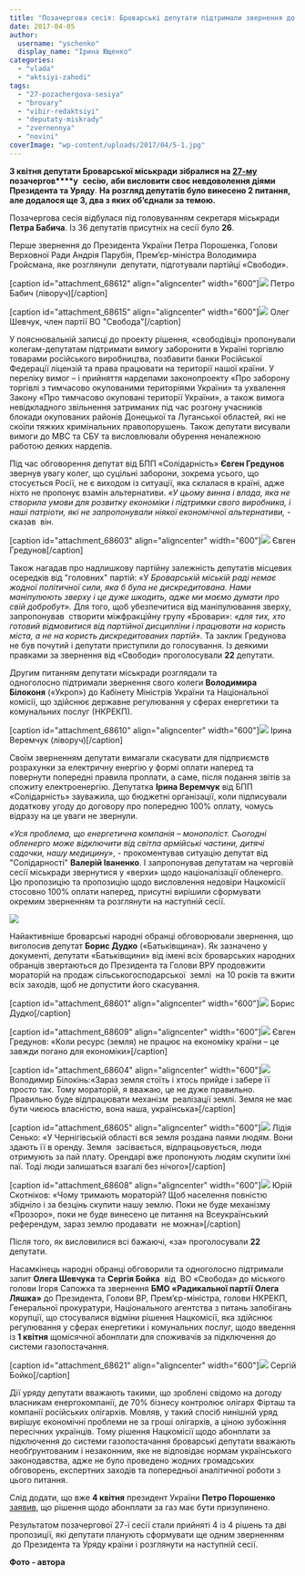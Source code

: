 ```yaml
---
title: "Позачергова сесія: Броварські депутати підтримали звернення до Президента та Уряду"
date: 2017-04-05
author: 
  username: "yschenko"
  display_name: "Ірина Ющенко"
categories: 
  - "vlada"
  - "aktsiyi-zahodi"
tags: 
  - "27-pozachergova-sesiya"
  - "brovary"
  - "vibir-redaktsiyi"
  - "deputaty-miskrady"
  - "zvernennya"
  - "novini"
coverImage: "wp-content/uploads/2017/04/5-1.jpg"
---
```


**3 квітня депутати Броварської міськради зібралися на [27-му](https://mpz.brovary.org/anons-3-kvitnya-vidbudetsya-27-ma-pozachergova-sesiya-brovarskoyi-miskrady/)** **позачергов****у**  **сес****ію****,** **аби висловити своє невдоволення діями Президента та Уряду**. **На розгляд депутатів було винесено 2 питання, але додалося ще 3, два з яких об’єднали за темою.**

Позачергова сесія відбулася під головуванням секретаря міськради **Петра Бабича**. Із 36 депутатів присутніх на сесії було **26**.

Перше звернення до Президента України Петра Порошенка, Голови Верховної Ради Андрія Парубія, Прем’єр-міністра Володимира Гройсмана, яке розглянули  депутати, підготували партійці «Свободи».

\[caption id="attachment\_68612" align="aligncenter" width="600"\][![](https://mpz.brovary.org/wp-content/uploads/2017/04/13.bmp)](https://mpz.brovary.org/wp-content/uploads/2017/04/13.bmp) Петро Бабич (ліворуч)\[/caption\]

\[caption id="attachment\_68615" align="aligncenter" width="600"\][![](https://mpz.brovary.org/wp-content/uploads/2017/04/SAM_0243.jpg)](https://mpz.brovary.org/wp-content/uploads/2017/04/SAM_0243.jpg) Олег Шевчук, член партії ВО "Свобода"\[/caption\]

У пояснювальній записці до проекту рішення, «свободівці» пропонували колегам-депутатам підтримати вимогу заборонити в Україні торгівлю товарами російського виробництва, позбавити банки Російської Федерації ліцензій та права працювати на території нашої країни. У переліку вимог – і прийняття нардепами законопроекту «Про заборону торгівлі з тимчасово окупованими територіями України» та ухвалення Закону «Про тимчасово окуповані території України», а також вимога невідкладного звільнення затриманих під час розгону учасників блокади окупованих районів Донецької та Луганської областей, які не скоїли тяжких кримінальних правопорушень. Також депутати висували вимоги до МВС та СБУ та висловлювали обурення неналежною работою деяких нардепів.

Під час обговорення депутат від БПП «Солідарність» **Євген Гредунов** звернув увагу колег, що суцільні заборони, зокрема усього, що стосується Росії, не є виходом із ситуації, яка склалася в країні, адже ніхто не пропонує взамін альтернативи. _«У цьому винна і влада, яка не створила умови для розвитку економіки і підтримки свого виробника, і наші патріоти, які не запропонували ніякої економічної альтернативи,_ \- сказав  він.

\[caption id="attachment\_68603" align="aligncenter" width="600"\][![](https://mpz.brovary.org/wp-content/uploads/2017/04/4-1.jpg)](https://mpz.brovary.org/wp-content/uploads/2017/04/4-1.jpg) Євген Гредунов\[/caption\]

Також нагадав про надлишкову партійну залежність депутатів місцевих осередків від "головних" партій: «У _Броварській міській раді немає жодної політичної сили, яка б була не дискредитована. Нами маніпулюють зверху і це дуже шкодить, адже ми маємо думати про свій добробут»._ Для того, щоб убезпечитися від маніпулювання зверху, запропонував  створити міжфракційну групу «Бровари»: _«для тих, хто готовий відмовитися від партійної дисципліни і працювати на користь міста, а не на користь дискредитованих партій»._ Та заклик Гредунова не був почутий і депутати приступили до голосування. Із деякими правками за звернення від «Свободи» проголосували **22** депутати.

Другим питанням депутати міськради розглядали та одноголосно підтримали звернення свого колеги **Володимира Білоконя** («Укроп») до Кабінету Міністрів України та Національної комісії, що здійснює державне регулювання у сферах енергетики та комунальних послуг (НКРЕКП).

\[caption id="attachment\_68610" align="aligncenter" width="600"\][![](https://mpz.brovary.org/wp-content/uploads/2017/04/11.jpg)](https://mpz.brovary.org/wp-content/uploads/2017/04/11.jpg) Ірина Веремчук (ліворуч)\[/caption\]

Своїм зверненням депутати вимагали скасувати для підприємств розрахунки за електричну енергію у формі оплати наперед та повернути попередні правила проплати, а саме, після подання звітів за спожиту електроенергію. Депутатка **Ірина Веремчук** від БПП «Солідарність» зауважила, що бюджетні організації, коли підписували додаткову угоду до договору про попередню 100% оплату, чомусь відразу на це уваги не звернули.

_«Уся проблема, що енергетична компанія – монополіст. Сьогодні обленерго може відключити від світла армійські частини, дитячі садочки, нашу медицину»_, - прокоментував ситуацію депутат від "Солідарності" **Валерій Іваненко**. І запропонував депутатам на черговій сесії міськради звернутися у «верхи» щодо націоналізації обленерго. Цю пропозицію та пропозицію щодо висловлення недовіри Нацкомісії стосовно 100% оплати наперед, присутні вирішили сформувати окремим зверненням та розглянути на наступній сесії.

[![](https://mpz.brovary.org/wp-content/uploads/2017/04/3-1.jpg)](https://mpz.brovary.org/wp-content/uploads/2017/04/3-1.jpg)

Найактивніше броварські народні обранці обговорювали звернення, що виголосив депутат **Борис Дудко** («Батьківщина»). Як зазначено у документі, депутати «Батьківщини» від імені всіх броварських народних обранців звертаються до Президента та Голови ВРУ продовжити мораторій на продаж сільськогосподарської  землі  на 10 років та вжити всіх заходів, щоб не допустити його скасування.

\[caption id="attachment\_68601" align="aligncenter" width="600"\][![](https://mpz.brovary.org/wp-content/uploads/2017/04/2-1.jpg)](https://mpz.brovary.org/wp-content/uploads/2017/04/2-1.jpg) Борис Дудко\[/caption\]

\[caption id="attachment\_68609" align="aligncenter" width="600"\][![](https://mpz.brovary.org/wp-content/uploads/2017/04/10.jpg)](https://mpz.brovary.org/wp-content/uploads/2017/04/10.jpg) Євген Гредунов: «Коли ресурс (земля) не працює на економіку країни – це завжди погано для економіки»\[/caption\]

\[caption id="attachment\_68604" align="aligncenter" width="600"\][![](https://mpz.brovary.org/wp-content/uploads/2017/04/5-1.jpg)](https://mpz.brovary.org/wp-content/uploads/2017/04/5-1.jpg) Володимир Білокінь:«Зараз земля стоїть і хтось прийде і забере її просто так. Тому мораторій, я вважаю, це не дуже правильно. Правильно буде відпрацювати механізм  реалізації землі. Земля не має бути чиєюсь власністю, вона наша, українська»\[/caption\]

\[caption id="attachment\_68605" align="aligncenter" width="600"\][![](https://mpz.brovary.org/wp-content/uploads/2017/04/6-1.jpg)](https://mpz.brovary.org/wp-content/uploads/2017/04/6-1.jpg) Лідія Сенько: «У Чернігівській області вся земля роздана паями людям. Вони здають її в оренду. Земля  засівається, відпрацьовується, люди отримують за пай плату. Орендарі вже пропонують людям скупити їхні паї. Тоді люди залишаться взагалі без нічого»\[/caption\]

\[caption id="attachment\_68608" align="aligncenter" width="600"\][![](https://mpz.brovary.org/wp-content/uploads/2017/04/9.jpg)](https://mpz.brovary.org/wp-content/uploads/2017/04/9.jpg) Юрій Скотніков: «Чому тримають мораторій? Щоб населення повністю збідніло і за безцінь скупити нашу землю. Поки не буде механізму «Прозоро», поки не буде винесено це питання на Всеукраїнський референдум, зараз землю продавати  не можна»\[/caption\]

Після того, як висловилися всі бажаючі, «за» проголосували **22** депутати.

Насамкінець народні обранці обговорили та одноголосно підтримали запит **Олега Шевчука** та **Сергія Бойка**  від  ВО «Свобода» до міського голови Ігоря Сапожка та звернення **БМО «Радикальної партії Олега Ляшка»** до Президента, Голови ВР, Прем’єр-міністра, голови НКРЕКП, Генеральної прокуратури, Національного агентства з питань запобігань корупції, що стосувалися відміни рішення Нацкомісії, яка здійснює регулювання у сферах енергетики і комунальних послуг, щодо введення із **1 квітня** щомісячної абонплати для споживачів за підключення до системи газопостачання.

\[caption id="attachment\_68621" align="aligncenter" width="600"\][![](https://mpz.brovary.org/wp-content/uploads/2017/04/SAM_0239.jpg)](https://mpz.brovary.org/wp-content/uploads/2017/04/SAM_0239.jpg) Сергій Бойко\[/caption\]

Дії уряду депутати вважають такими, що зроблені свідомо на догоду власникам енергокомпанії, де 70% бізнесу контролює олігарх Фірташ та компанії російських олігархів. Мовляв, у такий спосіб нинішній уряд вирішує економічні проблеми не за гроші олігархів, а ціною зубожіння пересічних українців. Тому рішення Нацкомісії щодо абонплати за підключення до системи газопостачання броварські депутати вважають необґрунтованим і незаконним, яке не відповідає нормам українського законодавства, адже не було проведено жодних громадських обговорень, експертних заходів та попередньої аналітичної роботи з цього питання.

Слід додати, що вже **4 квітня** президент України **Петро Порошенко** [заявив](http://www.president.gov.ua/news/rishennya-shodo-abonplati-na-gaz-maye-buti-prizupineno-prezi-40762), що рішення щодо абонплати за газ має бути призупинено.

Результатом позачергової 27-ї сесії стали прийняті 4 із 4 рішень та дві пропозиції, які депутати планують сформувати ще одним зверненням  до Президента та Уряду країни і розглянути на наступній сесії.

**Фото - автора**
